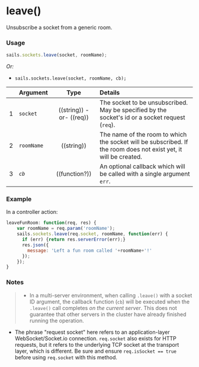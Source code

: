# leave()

Unsubscribe a socket from a generic room.

### Usage

```js
sails.sockets.leave(socket, roomName);
```

_Or:_
+ `sails.sockets.leave(socket, roomName, cb);`



|   | Argument   | Type        | Details |
|---|------------|:-----------:|:--------|
| 1 | `socket`   | ((string)) -or- ((req)) | The socket to be unsubscribed.  May be specified by the socket's id or a socket request (`req`).
| 2 | `roomName` | ((string))  | The name of the room to which the socket will be subscribed.  If the room does not exist yet, it will be created.
| 3 | _`cb`_       | ((function?))| An optional callback which will be called with a single argument `err`.

### Example

In a controller action:

```javascript
leaveFunRoom: function(req, res) {
    var roomName = req.param('roomName');
    sails.sockets.leave(req.socket, roomName, function(err) {
      if (err) {return res.serverError(err);}
      res.json({
        message: 'Left a fun room called '+roomName+'!'
      });
    });
}
```

### Notes
> + In a multi-server environment, when calling `.leave()` with a socket ID argument, the callback function (`cb`) will be executed when the `.leave()` call completes _on the current server_.  This does not guarantee that other servers in the cluster have already finished running the operation.
+ The phrase "request socket" here refers to an application-layer WebSocket/Socket.io connection.  `req.socket` also exists for HTTP requests, but it refers to the underlying TCP socket at the transport layer, which is different.  Be sure and ensure `req.isSocket == true` before using `req.socket` with this method.




<docmeta name="displayName" value="leave()">

